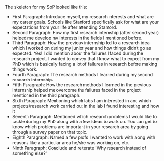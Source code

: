 The skeleton for my SoP looked like this:
* First Paragraph: Introduce myself, my research interests and what are my career goals. Schools like Stanford specifically ask for what are your expectations from your life after attending Stanford.
* Second Paragraph: How my first research internship (after second year) helped me develop my interests in the fields I mentioned before.
* Third Paragraph: How the previous internship led to a research idea which I worked on during my junior year and how things didn't go as expected. Yes! I did mention about the failures I faced during the research project. I wanted to convey that I know what to expect from my PhD which is basically facing a lot of failures in research before making things work.
* Fourth Paragraph: The research methods I learned during my second research internship.
* Fifth Paragraph: How the research methods I learned in the previous internship helped me overcome the failures faced in the project mentioned in the third paragraph.
* Sixth Paragraph: Mentioning which labs I am interested in and which projects/research work carried out in the lab I  found interesting and how it 
* Seventh Paragraph: Mentioned which research problems I would like to tackle during my PhD along with a few ideas to work on. You can get to know which problems are important in your research area by going through a survey paper on that topic. 
* Eighth Paragraph: Named a few profs I wanted to work with along with reasons like a particular area he/she was working on, etc. 
* Ninth Paragraph: Conclude and reiterate 'Why research instead of something else?'